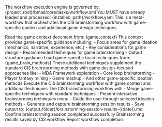<critical>The workflow execution engine is governed by: {project_root}/bmad/core/tasks/workflow.xml</critical>
<critical>You MUST have already loaded and processed: {installed_path}/workflow.yaml</critical>
<critical>This is a meta-workflow that orchestrates the CIS brainstorming workflow with game-specific context and additional game design techniques</critical>

<workflow>

  <step n="1" goal="Load game brainstorming context and techniques">
    <action>Read the game context document from: {game_context}</action>
    <action>This context provides game-specific guidance including:
      - Focus areas for game ideation (mechanics, narrative, experience, etc.)
      - Key considerations for game design
      - Recommended techniques for game brainstorming
      - Output structure guidance
    </action>
    <action>Load game-specific brain techniques from: {game_brain_methods}</action>
    <action>These additional techniques supplement the standard CIS brainstorming methods with game design-focused approaches like:
      - MDA Framework exploration
      - Core loop brainstorming
      - Player fantasy mining
      - Genre mashup
      - And other game-specific ideation methods
    </action>
  </step>

  <step n="2" goal="Invoke CIS brainstorming with game context">
    <action>Execute the CIS brainstorming workflow with game context and additional techniques</action>
    <invoke-workflow path="{cis_brainstorming}" data="{game_context}" techniques="{game_brain_methods}">
      The CIS brainstorming workflow will:
      - Merge game-specific techniques with standard techniques
      - Present interactive brainstorming techniques menu
      - Guide the user through selected ideation methods
      - Generate and capture brainstorming session results
      - Save output to: {output_folder}/brainstorming-session-results-{{date}}.md
    </invoke-workflow>
  </step>

  <step n="3" goal="Completion">
    <action>Confirm brainstorming session completed successfully</action>
    <action>Brainstorming results saved by CIS workflow</action>
    <action>Report workflow completion</action>
  </step>

</workflow>
